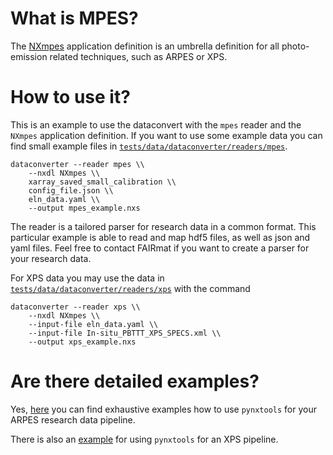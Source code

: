 # What is MPES?

The [NXmpes](https://fairmat-experimental.github.io/nexus-fairmat-proposal/9636feecb79bb32b828b1a9804269573256d7696/classes/contributed_definitions/NXmpes.html#nxmpes) application definition is an umbrella definition for all photo-emission related techniques, such as ARPES or XPS.

# How to use it?

This is an example to use the dataconvert with the `mpes` reader and the `NXmpes` application definition.
If you want to use some example data you can find small example files in [`tests/data/dataconverter/readers/mpes`](https://github.com/FAIRmat-NFDI/pynxtools/tree/master/tests/data/dataconverter/readers/mpes).

```shell
dataconverter --reader mpes \\
    --nxdl NXmpes \\
    xarray_saved_small_calibration \\
    config_file.json \\
    eln_data.yaml \\
    --output mpes_example.nxs
```

The reader is a tailored parser for research data in a common format. This particular example is able to read and map hdf5 files, as well as json and yaml files. Feel free to contact FAIRmat if you want to create a parser for your research data.

For XPS data you may use the data in [`tests/data/dataconverter/readers/xps`](https://github.com/FAIRmat-NFDI/pynxtools/tree/master/tests/data/dataconverter/readers/xps) with the command

```shell
dataconverter --reader xps \\
    --nxdl NXmpes \\
    --input-file eln_data.yaml \\
    --input-file In-situ_PBTTT_XPS_SPECS.xml \\
    --output xps_example.nxs
```

# Are there detailed examples?

Yes, [here](https://gitlab.mpcdf.mpg.de/nomad-lab/nomad-remote-tools-hub/-/tree/develop/docker/mpes) you can find exhaustive examples how to use `pynxtools` for your ARPES research data pipeline.

There is also an [example](https://gitlab.mpcdf.mpg.de/nomad-lab/nomad-remote-tools-hub/-/tree/develop/docker/xps) for using `pynxtools` for an XPS pipeline.
